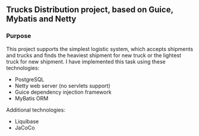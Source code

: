 ## Trucks Distribution project, based on Guice, Mybatis and Netty

### Purpose
This project supports the simplest logistic system, which accepts shipments and trucks
and finds the heaviest shipment for new truck or the lightest truck for new shipment.
I have implemented this task using these technologies:
* PostgreSQL
* Netty web server (no servlets support)
* Guice dependency injection framework
* MyBatis ORM

Additional technologies:
* Liquibase
* JaCoCo